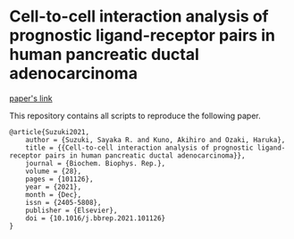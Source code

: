# Cell-to-cell interaction analysis of prognostic ligand-receptor pairs in human pancreatic ductal adenocarcinoma
[paper's link](https://www.sciencedirect.com/science/article/pii/S240558082100220X)

This repository contains all scripts to reproduce the following paper.

```
@article{Suzuki2021,
	author = {Suzuki, Sayaka R. and Kuno, Akihiro and Ozaki, Haruka},
	title = {{Cell-to-cell interaction analysis of prognostic ligand-receptor pairs in human pancreatic ductal adenocarcinoma}},
	journal = {Biochem. Biophys. Rep.},
	volume = {28},
	pages = {101126},
	year = {2021},
	month = {Dec},
	issn = {2405-5808},
	publisher = {Elsevier},
	doi = {10.1016/j.bbrep.2021.101126}
}
```
